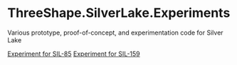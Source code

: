 # ThreeShape.SilverLake.Experiments

Various prototype, proof-of-concept, and experimentation code for Silver Lake

[Experiment for SIL-85](/ThreeShape.SilverLake.Experiments.SIL85/SIL85.md)
[Experiment for SIL-159](/ThreeShape.SilverLake.Experiments.SIL159/SIL159.md)